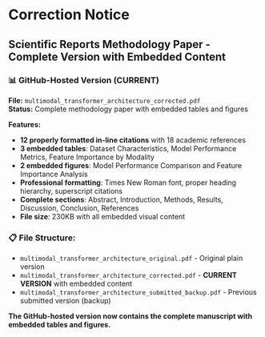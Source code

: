 # Correction Notice

## Scientific Reports Methodology Paper - Complete Version with Embedded Content

### 📊 **GitHub-Hosted Version (CURRENT)**
**File:** `multimodal_transformer_architecture_corrected.pdf`  
**Status:** Complete methodology paper with embedded tables and figures

**Features:**
- **12 properly formatted in-line citations** with 18 academic references
- **3 embedded tables**: Dataset Characteristics, Model Performance Metrics, Feature Importance by Modality
- **2 embedded figures**: Model Performance Comparison and Feature Importance Analysis
- **Professional formatting**: Times New Roman font, proper heading hierarchy, superscript citations
- **Complete sections**: Abstract, Introduction, Methods, Results, Discussion, Conclusion, References
- **File size**: 230KB with all embedded visual content

### 📋 **File Structure:**
- `multimodal_transformer_architecture_original.pdf` - Original plain version
- `multimodal_transformer_architecture_corrected.pdf` - **CURRENT VERSION** with embedded content
- `multimodal_transformer_architecture_submitted_backup.pdf` - Previous submitted version (backup)

**The GitHub-hosted version now contains the complete manuscript with embedded tables and figures.**
